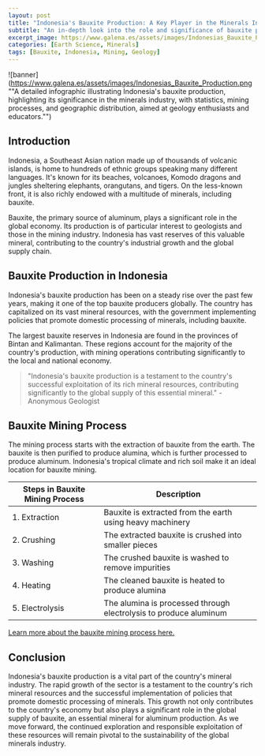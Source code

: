 ```yaml
---
layout: post
title: "Indonesia's Bauxite Production: A Key Player in the Minerals Industry"
subtitle: "An in-depth look into the role and significance of bauxite production in Indonesia's thriving minerals industry."
excerpt_image: https://www.galena.es/assets/images/Indonesias_Bauxite_Production.png
categories: [Earth Science, Minerals]
tags: [Bauxite, Indonesia, Mining, Geology]
---
```


![banner](https://www.galena.es/assets/images/Indonesias_Bauxite_Production.png ""A detailed infographic illustrating Indonesia's bauxite production, highlighting its significance in the minerals industry, with statistics, mining processes, and geographic distribution, aimed at geology enthusiasts and educators."")

## Introduction

Indonesia, a Southeast Asian nation made up of thousands of volcanic islands, is home to hundreds of ethnic groups speaking many different languages. It's known for its beaches, volcanoes, Komodo dragons and jungles sheltering elephants, orangutans, and tigers. On the less-known front, it is also richly endowed with a multitude of minerals, including bauxite.

Bauxite, the primary source of aluminum, plays a significant role in the global economy. Its production is of particular interest to geologists and those in the mining industry. Indonesia has vast reserves of this valuable mineral, contributing to the country's industrial growth and the global supply chain. 

## Bauxite Production in Indonesia

Indonesia's bauxite production has been on a steady rise over the past few years, making it one of the top bauxite producers globally. The country has capitalized on its vast mineral resources, with the government implementing policies that promote domestic processing of minerals, including bauxite.

The largest bauxite reserves in Indonesia are found in the provinces of Bintan and Kalimantan. These regions account for the majority of the country's production, with mining operations contributing significantly to the local and national economy. 

> "Indonesia's bauxite production is a testament to the country's successful exploitation of its rich mineral resources, contributing significantly to the global supply of this essential mineral." - Anonymous Geologist

## Bauxite Mining Process

The mining process starts with the extraction of bauxite from the earth. The bauxite is then purified to produce alumina, which is further processed to produce aluminum. Indonesia's tropical climate and rich soil make it an ideal location for bauxite mining.

| Steps in Bauxite Mining Process | Description |
| --- | --- |
| 1. Extraction | Bauxite is extracted from the earth using heavy machinery |
| 2. Crushing | The extracted bauxite is crushed into smaller pieces |
| 3. Washing | The crushed bauxite is washed to remove impurities |
| 4. Heating | The cleaned bauxite is heated to produce alumina |
| 5. Electrolysis | The alumina is processed through electrolysis to produce aluminum |

[Learn more about the bauxite mining process here.](https://www.britannica.com/technology/bauxite)

## Conclusion

Indonesia's bauxite production is a vital part of the country's mineral industry. The rapid growth of the sector is a testament to the country's rich mineral resources and the successful implementation of policies that promote domestic processing of minerals. This growth not only contributes to the country's economy but also plays a significant role in the global supply of bauxite, an essential mineral for aluminum production. As we move forward, the continued exploration and responsible exploitation of these resources will remain pivotal to the sustainability of the global minerals industry.